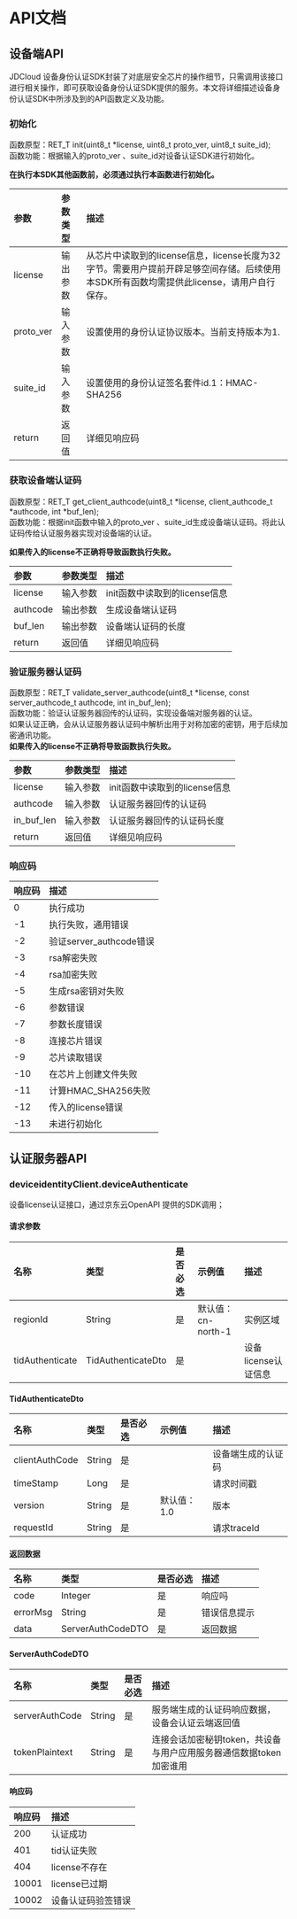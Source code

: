 # API文档
## 设备端API
JDCloud 设备身份认证SDK封装了对底层安全芯片的操作细节，只需调用该接口进行相关操作，即可获取设备身份认证SDK提供的服务。本文将详细描述设备身份认证SDK中所涉及到的API函数定义及功能。

### 初始化
函数原型：RET_T init(uint8_t *license, uint8_t proto_ver, uint8_t suite_id);  
函数功能：根据输入的proto_ver 、suite_id对设备认证SDK进行初始化。  

**在执行本SDK其他函数前，必须通过执行本函数进行初始化。**

| 参数 | 参数类型 | 描述 |
| :--- | :--- | :--- |
| license | 输出参数 | 从芯片中读取到的license信息，license长度为32字节。需要用户提前开辟足够空间存储。后续使用本SDK所有函数均需提供此license，请用户自行保存。
| proto_ver | 输入参数 | 设置使用的身份认证协议版本。当前支持版本为1.
| suite_id | 输入参数| 设置使用的身份认证签名套件id.1：HMAC-SHA256
| return | 返回值 | 详细见响应码

### 获取设备端认证码
函数原型：RET_T get_client_authcode(uint8_t *license, client_authcode_t *authcode, int *buf_len);  
函数功能：根据init函数中输入的proto_ver 、suite_id生成设备端认证码。将此认证码传给认证服务器实现对设备端的认证。  

**如果传入的license不正确将导致函数执行失败。**

| 参数 | 参数类型 | 描述 |
| :--- | :--- | :--- |
| license | 输入参数 | init函数中读取到的license信息 |
| authcode | 输出参数 | 生成设备端认证码 |
| buf_len | 输出参数 | 设备端认证码的长度 |
| return | 返回值 | 详细见响应码 |

### 验证服务器认证码
函数原型：RET_T validate_server_authcode(uint8_t *license, const server_authcode_t authcode, int in_buf_len);  
函数功能：验证认证服务器回传的认证码，实现设备端对服务器的认证。  
如果认证正确，会从认证服务器认证码中解析出用于对称加密的密钥，用于后续加密通讯功能。  
**如果传入的license不正确将导致函数执行失败。**

| 参数 | 参数类型 | 描述 |
| :--- | :--- | :--- |
| license | 输入参数 | init函数中读取到的license信息 |
| authcode | 输入参数 | 认证服务器回传的认证码 |
| in_buf_len | 输入参数 | 认证服务器回传的认证码长度 |
| return | 返回值 | 详细见响应码 |

### 响应码
| 响应码 | 描述 | 
| :--- | :--- |
| 0 | 执行成功 | 
| -1 | 执行失败，通用错误 | 
| -2 | 验证server_authcode错误 | 
| -3 | rsa解密失败 | 
| -4 | rsa加密失败 | 
| -5 | 生成rsa密钥对失败 | 
| -6 | 参数错误 | 
| -7 | 参数长度错误 | 
| -8 | 连接芯片错误 | 
| -9 | 芯片读取错误 | 
| -10 | 在芯片上创建文件失败 | 
| -11 | 计算HMAC_SHA256失败 | 
| -12 | 传入的license错误 | 
| -13 | 未进行初始化 | 

## 认证服务器API
### deviceidentityClient.deviceAuthenticate
设备license认证接口，通过京东云OpenAPI 提供的SDK调用；
#### 请求参数
| 名称 | 类型 | 是否必选 | 示例值 | 描述 |
| :--- | :--- | :--- | :--- | :--- |
| regionId | String | 是 | 默认值：cn-north-1 | 实例区域 |
| tidAuthenticate | TidAuthenticateDto | 是 |  | 设备 license认证信息 |
#### TidAuthenticateDto
| 名称 | 类型 | 是否必选 | 示例值 | 描述 |
| :--- | :--- | :--- | :--- | :--- |
| clientAuthCode | String | 是 |  | 设备端生成的认证码 |
| timeStamp | Long | 是 |  | 请求时间戳 |
| version | String | 是 | 默认值：1.0 | 版本 |
| requestId | String | 是 |  | 请求traceId |
#### 返回数据
| 名称 | 类型 | 是否必选 | 描述 |
| :--- | :--- | :--- | :--- |
| code | Integer | 是 | 响应吗 |
| errorMsg | String | 是 | 错误信息提示 |
| data | ServerAuthCodeDTO | 是 | 返回数据 |
#### ServerAuthCodeDTO
| 名称 | 类型 | 是否必选 | 描述 |
| :--- | :--- | :--- | :--- |
| serverAuthCode | String | 是 | 服务端生成的认证码响应数据，设备会认证云端返回值 |
| tokenPlaintext | String | 是 | 连接会话加密秘钥token，共设备与用户应用服务器通信数据token加密谁用 |
#### 响应码
| 响应码 | 描述 | 
| :--- | :--- |
| 200 | 认证成功 | 
| 401 | tid认证失败 | 
| 404 | license不存在 | 
| 10001 | license已过期 | 
| 10002 | 设备认证码验签错误 | 








